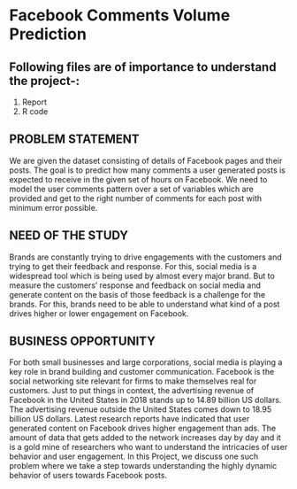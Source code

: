 # Facebook Comments Volume Prediction
## Following files are of importance to understand the project-:
1. Report
2. R code

## PROBLEM STATEMENT 
We are given the dataset consisting of details of Facebook pages and their posts. The goal is to predict how many 
comments a user generated posts is expected to receive in the given set of hours on Facebook. We need to model the 
user comments pattern over a set of variables which are provided and get to the right number of comments for each post 
with minimum error possible.

## NEED OF THE STUDY 
Brands are constantly trying to drive engagements with the customers and trying to get their feedback and response. 
For this, social media is a widespread tool which is being used by almost every major brand. But to measure the 
customers’ response and feedback on social media and generate content on the basis of those feedback is a challenge 
for the brands. For this, brands need to be able to understand what kind of a post drives higher or lower engagement on 
Facebook.

## BUSINESS OPPORTUNITY 
For both small businesses and large corporations, social media is playing a key role in brand building and customer 
communication. Facebook is the social networking site relevant for firms to make themselves real for customers. Just to 
put things in context, the advertising revenue of Facebook in the United States in 2018 stands up to 14.89 billion US dollars. 
The advertising revenue outside the United States comes down to 18.95 billion US dollars. Latest research reports have 
indicated that user generated content on Facebook drives higher engagement than ads. The amount of data that gets 
added to the network increases day by day and it is a gold mine of researchers who want to understand the intricacies of 
user behavior and user engagement. In this Project, we discuss one such problem where we take a step towards 
understanding the highly dynamic behavior of users towards Facebook posts.

